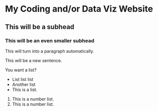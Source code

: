 # My Coding and/or Data Viz Website
## This will be a subhead
### This will be an even smaller subhead
This will turn into a paragraph automatically.

This will be a new sentence.

You want a list?

* List list list
* Another list 
* This is a list.


1. This is a number list.
2. This is a number list.
